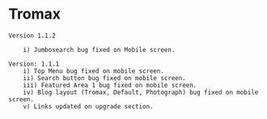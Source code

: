 # Tromax 

    Version 1.1.2
        
        i) Jumbosearch bug fixed on Mobile screen.

    Version: 1.1.1
        i) Top Menu bug fixed on mobile screen.
        ii) Search button bug fixed on mobile screen.
        iii) Featured Area 1 bug fixed on mobile screen.
        iv) Blog layout (Tromax, Default, Photograph) bug fixed on mobile screen.
        v) Links updated on upgrade section.
        